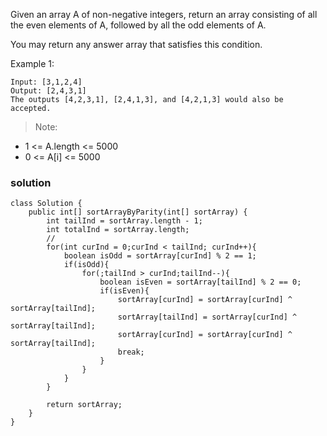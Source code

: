 Given an array A of non-negative integers, return an array consisting of all the even elements of A, followed by all the odd elements of A.

You may return any answer array that satisfies this condition.


Example 1:

```
Input: [3,1,2,4]
Output: [2,4,3,1]
The outputs [4,2,3,1], [2,4,1,3], and [4,2,1,3] would also be accepted.
```

>Note:
+ 1 <= A.length <= 5000
+ 0 <= A[i] <= 5000


### solution

```
class Solution {
    public int[] sortArrayByParity(int[] sortArray) {
        int tailInd = sortArray.length - 1;
        int totalInd = sortArray.length;
        //
        for(int curInd = 0;curInd < tailInd; curInd++){
            boolean isOdd = sortArray[curInd] % 2 == 1;
            if(isOdd){
                for(;tailInd > curInd;tailInd--){
                    boolean isEven = sortArray[tailInd] % 2 == 0;
                    if(isEven){
                        sortArray[curInd] = sortArray[curInd] ^ sortArray[tailInd];
                        sortArray[tailInd] = sortArray[curInd] ^ sortArray[tailInd];
                        sortArray[curInd] = sortArray[curInd] ^ sortArray[tailInd];
                        break;
                    }
                }
            }
        }
        
        return sortArray;
    }
}
```